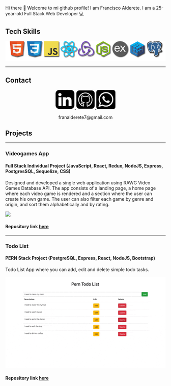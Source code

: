 Hi there 👋
Welcome to mi github profile! I am Francisco Alderete. I am a 25-year-old Full Stack Web Developer 💻

## Tech Skills

<p align="center">
<img src="https://github.com/lautarort/lautarort/blob/main/img/logos.png"/>
</p>

---
## Contact 

<p align="center">
    <a href="https://www.linkedin.com/in/franciscoalderete/">
      <img src='https://github.com/lautarort/lautarort/blob/main/img/linkedIn_PNG22.png' alt='linkedin' height='60'>
    </a>
      <a href="https://github.com/franalderete7">
      <img src='https://github.com/lautarort/lautarort/blob/main/img/github-154-675675.png' alt='github' height='60'>
    </a>
    <a href="https://api.whatsapp.com/send?phone=5493875525123">
      <img src='https://github.com/lautarort/lautarort/blob/main/img/black-and-white-whatsapp-logo-png-clip-art.png' alt='whatsapp' height='60'>
    </a>
   <p align="center"> franalderete7@gmail.com </p>
</p>

## Projects 

---
### Videogames App
#### Full Stack Individual Project (JavaScript, React, Redux, NodeJS, Express, PostgresSQL, Sequelize, CSS) 

Designed and developed a single web application using RAWG Video Games Database API.
The app consists of a landing page, a home page where each video game is rendered and a section where the user can create his own game.
The user can also filter each game by genre and origin, and sort them alphabetically and by rating.


[<img src="https://github.com/franalderete7/franalderete7/blob/main/img/videogames.gif"/>](https://github.com/franalderete7/Videogames) 

#### Repository link [here](https://github.com/franalderete7/Videogames)

---
 
### Todo List
#### PERN Stack Project (PostgreSQL, Express, React, NodeJS, Bootstrap) 

Todo List App where you can add, edit and delete simple todo tasks.

[<img src="https://github.com/franalderete7/franalderete7/blob/main/img/todo.gif"/>](https://github.com/franalderete7/PERN-TODO) 

#### Repository link [here](https://github.com/franalderete7/PERN-TODO) 
